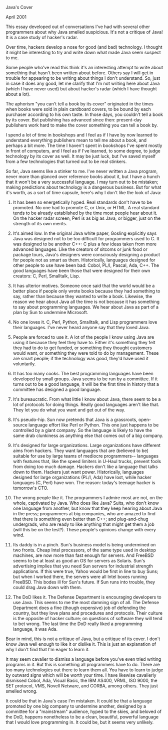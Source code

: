 Java's Cover

April 2001  
  
This essay developed out of conversations I've had with
several other programmers about why Java smelled suspicious. It's not
a critique of Java! It is a case study of hacker's radar.  
  
Over time, hackers develop a nose for good (and bad) technology.
I thought it might be interesting to try and write down what
made Java seem suspect to me.  
  
Some people who've read this think it's an interesting attempt to write about
something that hasn't been written about before. Others say I
will get in trouble for appearing to be writing about
things I don't understand. So, just in
case it does any good, let me clarify that I'm not writing here
about Java (which I have never used) but about hacker's radar
(which I have thought about a lot).  
  
  
  
The aphorism "you can't tell a book by its cover" originated in
the times when books were sold in plain cardboard covers, to be
bound by each purchaser according to his own taste. In those days,
you couldn't tell a book by its cover. But publishing has advanced
since then: present-day publishers work hard to make the cover
something you can tell a book by.  
  
I spend a lot of time in bookshops and I feel as if I have by now
learned to understand everything publishers mean to tell me about
a book, and perhaps a bit more. The time I haven't spent in
bookshops I've spent mostly in front of computers, and I feel as
if I've learned, to some degree, to judge technology by its cover
as well. It may be just luck, but I've saved myself from a few
technologies that turned out to be real stinkers.  
  
So far, Java seems like a stinker to me. I've never written a Java
program, never more than glanced over reference books about it,
but I have a hunch that it won't be a very successful language.
I may turn out to be mistaken; making predictions about technology
is a dangerous business. But for what it's worth, as a sort of
time capsule, here's why I don't like the look of Java:  
  

1. It has been so energetically hyped. Real standards don't have
to be promoted. No one had to promote C, or Unix, or HTML. A real
standard tends to be already established by the time most people
hear about it. On the hacker radar screen, Perl is as big as Java,
or bigger, just on the strength of its own merits.  
  
2. It's aimed low. In the original Java white paper, Gosling
explicitly says Java was designed not to be too difficult for
programmers used to C. It was designed to be another C++: C plus
a few ideas taken from more advanced languages. Like the creators
of sitcoms or junk food or package tours, Java's designers were
consciously designing a product for people not as smart as them.
Historically, languages designed for other people to use have been
bad: Cobol, PL/I, Pascal, Ada, C++. The good languages have been
those that were designed for their own creators: C, Perl, Smalltalk,
Lisp.  
  
3. It has ulterior motives. Someone once said that the world would
be a better place if people only wrote books because they had
something to say, rather than because they wanted to write a book.
Likewise, the reason we hear about Java all the time is not because
it has something to say about programming languages. We hear about
Java as part of a plan by Sun to undermine Microsoft.  
  
4. No one loves it. C, Perl, Python, Smalltalk, and Lisp programmers
love their languages. I've never heard anyone say that they loved
Java.  
  
5. People are forced to use it. A lot of the people I know using
Java are using it because they feel they have to. Either it's
something they felt they had to do to get funded, or something they
thought customers would want, or something they were told to do by
management. These are smart people; if the technology was good,
they'd have used it voluntarily.  
  
6. It has too many cooks. The best programming languages have been
developed by small groups. Java seems to be run by a committee.
If it turns out to be a good language, it will be the first time
in history that a committee has designed a good language.  
  
7. It's bureaucratic. From what little I know about Java, there
seem to be a lot of protocols for doing things. Really good
languages aren't like that. They let you do what you want and get
out of the way.  
  
8. It's pseudo-hip. Sun now pretends that Java is a grassroots,
open-source language effort like Perl or Python. This one just
happens to be controlled by a giant company. So the language is
likely to have the same drab clunkiness as anything else that comes
out of a big company.  
  
9. It's designed for large organizations. Large organizations have
different aims from hackers. They want languages that are (believed
to be) suitable for use by large teams of mediocre programmers--
languages with features that, like the speed limiters in U-Haul
trucks, prevent fools from doing too much damage. Hackers don't
like a language that talks down to them. Hackers just want power.
Historically, languages designed for large organizations (PL/I,
Ada) have lost, while hacker languages (C, Perl) have won. The
reason: today's teenage hacker is tomorrow's CTO.  
  
10. The wrong people like it. The programmers I admire most are
not, on the whole, captivated by Java. Who does like Java? Suits,
who don't know one language from another, but know that they keep
hearing about Java in the press; programmers at big companies, who
are amazed to find that there is something even better than C++;
and plug-and-chug undergrads, who are ready to like anything that
might get them a job (will this be on the test?). These people's
opinions change with every wind.  
  
11. Its daddy is in a pinch. Sun's business model is being undermined
on two fronts. Cheap Intel processors, of the same type used in
desktop machines, are now more than fast enough for servers. And
FreeBSD seems to be at least as good an OS for servers as Solaris.
Sun's advertising implies that you need Sun servers for industrial
strength applications. If this were true, Yahoo would be first in
line to buy Suns; but when I worked there, the servers were all
Intel boxes running FreeBSD. This bodes ill for Sun's future. If
Sun runs into trouble, they could drag Java down with them.  
  
12. The DoD likes it. The Defense Department is encouraging
developers to use Java. This seems to me the most damning sign of
all. The Defense Department does a fine (though expensive) job of
defending the country, but they love plans and procedures and
protocols. Their culture is the opposite of hacker culture; on
questions of software they will tend to bet wrong. The last time
the DoD really liked a programming language, it was Ada.  
  

Bear in mind, this is not a critique of Java, but a critique of
its cover. I don't know Java well enough to like it or dislike
it. This is just an explanation of why I don't find that I'm eager
to learn it.  
  
It may seem cavalier to dismiss a language before you've even tried
writing programs in it. But this is something all programmers have
to do. There are too many technologies out there to learn them
all. You have to learn to judge by outward signs which will be
worth your time. I have likewise cavalierly dismissed Cobol, Ada,
Visual Basic, the IBM AS400, VRML, ISO 9000, the SET protocol, VMS,
Novell Netware, and CORBA, among others. They just smelled wrong.  
  
It could be that in Java's case I'm mistaken. It could be that a
language promoted by one big company to undermine another, designed
by a committee for a "mainstream" audience, hyped to the skies,
and beloved of the DoD, happens nonetheless to be a clean, beautiful,
powerful language that I would love programming in. It could be,
but it seems very unlikely.  
  
